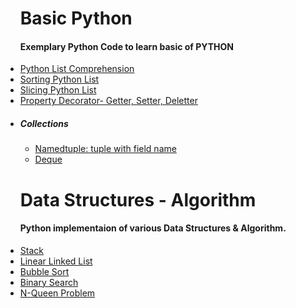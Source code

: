 <ul>
<h1> Basic Python</h1>
<h4>Exemplary Python Code to learn basic of PYTHON</h4>
<li>
<a href = "https://github.com/ishubhoshaha/Exploring-Python/blob/master/List_Comprehension.py">Python List Comprehension</a>
</li>
<li>
<a href = "https://github.com/ishubhoshaha/Exploring-Python/blob/master/Sorting_List.py">Sorting Python List</a>
</li>
<li>
<a href = "https://github.com/ishubhoshaha/Exploring-Python/blob/master/List_Slicing.py">Slicing Python List</a>
</li>
<li>
<a href = "https://github.com/ishubhoshaha/Exploring-Python/blob/master/Property_Decorator.py">Property Decorator- Getter, Setter, Deletter</a>
</li>
<li>
<h5>Collections</h5>
<ul>
<li>
<a href = "https://github.com/ishubhoshaha/Exploring-Python/blob/master/namedtuple.py">Namedtuple: tuple with field name</a>
</li>
<li>
<a href = "#">Deque</a>
</li>
</ul>
</li>
</ul>

<ul>
<h1> Data Structures - Algorithm</h1>
<h4>Python implementaion of various Data Structures & Algorithm.</h4>
<li>
<a href = "https://github.com/shubhodotcse/Exploring-Python/blob/master/stack.py">Stack</a>
</li>
<li>
<a href = "https://github.com/shubhodotcse/Exploring-Python/blob/master/linkedlist.py">Linear Linked List</a>
</li>
<li>
<a href = "https://github.com/shubhodotcse/Data-Structures-Algorithm-in-Python/blob/master/bubblesort.py">Bubble Sort</a>
</li>
<li>
<a href = "https://github.com/shubhodotcse/Exploring-Python/blob/master/Binary%20Search.py">Binary Search</a>
</li>
<li>
<a href = "https://github.com/shubhodotcse/Exploring-Python/blob/master/nqueen.py">N-Queen Problem</a>
</li>
</ul>
